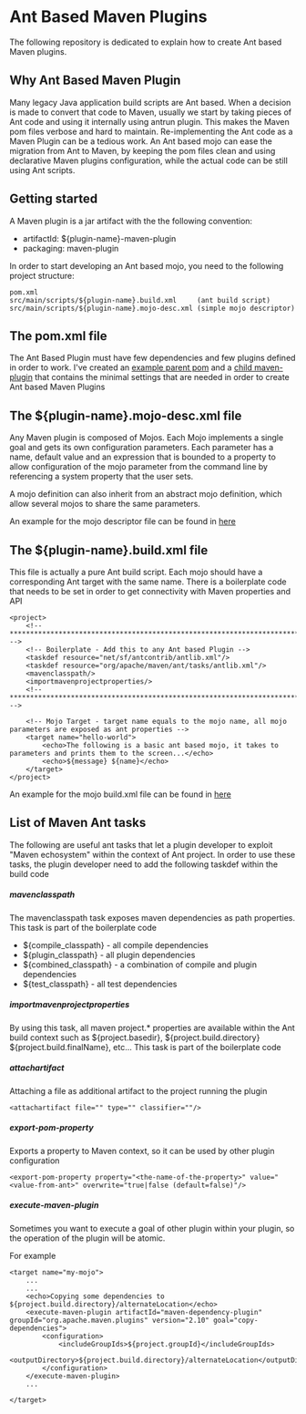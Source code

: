 # Ant Based Maven Plugins

The following repository is dedicated to explain how to create Ant based Maven plugins.

## Why Ant Based Maven Plugin

Many legacy Java application build scripts are Ant based. 
When a decision is made to convert that code to Maven, usually we start by taking pieces of Ant code and using it internally using antrun plugin. This makes the Maven pom files verbose and hard to maintain. Re-implementing the Ant code as a Maven Plugin can be a tedious work. 
An Ant based mojo can ease the migration from Ant to Maven, by keeping the pom files clean and using declarative Maven plugins configuration, while the actual code can be still using Ant scripts.

## Getting started

A Maven plugin is a jar artifact with the the following convention: 

* artifactId: ${plugin-name}-maven-plugin
* packaging: maven-plugin

In order to start developing an Ant based mojo, you need to the following project structure:

```
pom.xml 									  
src/main/scripts/${plugin-name}.build.xml     (ant build script)
src/main/scripts/${plugin-name}.mojo-desc.xml (simple mojo descriptor)
```

## The pom.xml file

The Ant Based Plugin must have few dependencies and few plugins defined in order to work.
I've created an [example parent pom](../../blob/master/ant-mojos-parent/pom.xml) and a [child maven-plugin](../../blob/master/helloworld-maven-plugin/pom.xml) that contains the minimal settings that are needed in order to create Ant based Maven Plugins

## The ${plugin-name}.mojo-desc.xml file

Any Maven plugin is composed of Mojos. Each Mojo implements a single goal and gets its own configuration parameters.
Each parameter has a name, default value and an expression that is bounded to a property to allow configuration of the mojo parameter from the command line by referencing a system property that the user sets.

A mojo definition can also inherit from an abstract mojo definition, which allow several mojos to share the same parameters.

An example for the mojo descriptor file can be found in [here](../../blob/master/helloworld-maven-plugin/src/main/scripts/helloworld.mojo-desc.xml)

## The ${plugin-name}.build.xml file

This file is actually a pure Ant build script. Each mojo should have a corresponding Ant target with the same name.
There is a boilerplate code that needs to be set in order to get connectivity with Maven properties and API

```
<project>
	<!-- *************************************************************************** -->
	<!-- Boilerplate - Add this to any Ant based Plugin -->
	<taskdef resource="net/sf/antcontrib/antlib.xml"/>
	<taskdef resource="org/apache/maven/ant/tasks/antlib.xml"/>
	<mavenclasspath/>
	<importmavenprojectproperties/>	
	<!-- *************************************************************************** -->

	<!-- Mojo Target - target name equals to the mojo name, all mojo parameters are exposed as ant properties -->
	<target name="hello-world">
		<echo>The following is a basic ant based mojo, it takes to parameters and prints them to the screen...</echo>
		<echo>${message} ${name}</echo>
	</target>
</project>
```

An example for the mojo build.xml file can be found in [here](../../blob/master/helloworld-maven-plugin/src/main/scripts/helloworld.build.xml)


## List of Maven Ant tasks

The following are useful ant tasks that let a plugin developer to exploit "Maven echosystem" within the context of Ant project.
In order to use these tasks, the plugin developer need to add the following taskdef within the build code


##### mavenclasspath

The mavenclasspath task exposes maven dependencies as path properties. This task is part of the boilerplate code

* ${compile_classpath} - all compile dependencies
* ${plugin_classpath} - all plugin dependencies
* ${combined_classpath} - a combination of compile and plugin dependencies
* ${test_classpath} - all test dependencies

##### importmavenprojectproperties

By using this task, all maven project.* properties are available within the Ant build context such as ${project.basedir}, ${project.build.directory} ${project.build.finalName}, etc...
This task is part of the boilerplate code

##### attachartifact

Attaching a file as additional artifact to the project running the plugin

```
<attachartifact file="" type="" classifier=""/>
```

##### export-pom-property

Exports a property to Maven context, so it can be used by other plugin configuration

```
<export-pom-property property="<the-name-of-the-property>" value="<value-from-ant>" overwrite="true|false (default=false)"/>
```

##### execute-maven-plugin

Sometimes you want to execute a goal of other plugin within your plugin, so the operation of the plugin will be atomic.

For example
```
<target name="my-mojo">
	...
	...
	<echo>Copying some dependencies to ${project.build.directory}/alternateLocation</echo>
	<execute-maven-plugin artifactId="maven-dependency-plugin" groupId="org.apache.maven.plugins" version="2.10" goal="copy-dependencies">
		<configuration>
			<includeGroupIds>${project.groupId}</includeGroupIds>
			<outputDirectory>${project.build.directory}/alternateLocation</outputDirectory>
		</configuration>
	</execute-maven-plugin>
	...

</target>
```